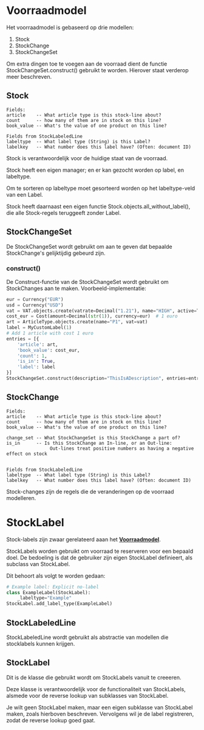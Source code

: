 # Voorraadmodel


Het voorraadmodel is gebaseerd op drie modellen:
1. Stock
2. StockChange
3. StockChangeSet

Om extra dingen toe te voegen aan de voorraad dient de functie StockChangeSet.construct() gebruikt te worden.
Hierover staat verderop meer beschreven.

## Stock
```
Fields:
article    -- What article type is this stock-line about?
count      -- how many of them are in stock on this line?
book_value -- What's the value of one product on this line?

Fields from StockLabeledLine
labeltype  -- What label type (String) is this Label?
labelkey   -- What number does this label have? (Often: document ID)
```
Stock is verantwoordelijk voor de huidige staat van de voorraad.

Stock heeft een eigen manager; en er kan gezocht worden op label, en labeltype.

Om te sorteren op labeltype moet gesorteerd worden op het labeltype-veld van een Label.

Stock heeft daarnaast een eigen functie Stock.objects.all_without_label(), die alle Stock-regels teruggeeft zonder Label.

## StockChangeSet

De StockChangeSet wordt gebruikt om aan te geven dat bepaalde StockChange's gelijktijdig gebeurd zijn.

### construct()

De Construct-functie  van de StockChangeSet wordt gebruikt om StockChanges aan te maken.
Voorbeeld-implementatie:

```python
eur = Currency("EUR")
usd = Currency("USD")
vat = VAT.objects.create(vatrate=Decimal("1.21"), name="HIGH", active=True)
cost_eur = Cost(amount=Decimal(str(1)), currency=eur)  # 1 euro
art = ArticleType.objects.create(name="P1", vat=vat)
label = MyCustomLabel(1)
# Add 1 article with cost 1 euro
entries = [{
    'article': art,
    'book_value': cost_eur,
    'count': 1,
    'is_in': True,
    'label': label
}]
StockChangeSet.construct(description="ThisIsADescription", entries=entries, enum=1)

```
## StockChange
```
Fields:
article    -- What article type is this stock-line about?
count      -- how many of them are in stock on this line?
book_value -- What's the value of one product on this line?

change_set -- What StockChangeSet is this StockChange a part of?
is_in      -- Is this StockChange an In-line, or an Out-line:
                Out-lines treat positive numbers as having a negative effect on stock


Fields from StockLabeledLine
labeltype  -- What label type (String) is this Label?
labelkey   -- What number does this label have? (Often: document ID)
```

Stock-changes zijn de regels die de veranderingen op de voorraad modelleren.





# StockLabel
Stock-labels zijn zwaar gerelateerd aaan het **[Voorraadmodel](voorraadmodel)**.

StockLabels worden gebruikt om voorraad te reserveren voor een bepaald doel.
De bedoeling is dat de gebruiker zijn eigen StockLabel definieert, als subclass van StockLabel.

Dit behoort als volgt te worden gedaan:

```python
# Example label: Explicit no-label
class ExampleLabel(StockLabel):
    _labeltype="Example"
StockLabel.add_label_type(ExampleLabel)
```

## StockLabeledLine
StockLabeledLine wordt gebruikt als abstractie van modellen die stocklabels kunnen krijgen.


## StockLabel
Dit is de klasse die gebruikt wordt om StockLabels vanuit te creeeren.

Deze klasse is verantwoordelijk voor de functionaliteit van StockLabels, alsmede voor de reverse lookup van subklasses van StockLabel.

Je wilt geen StockLabel maken, maar een eigen subklasse van StockLabel maken, zoals hierboven beschreven. Vervolgens wil je de label registreren, zodat de reverse lookup goed gaat.